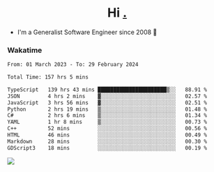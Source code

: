 <h1 align="center">Hi <a href="https://www.hackerrank.com/erasmosaraujo">.</a></h1>
 
- I'm a Generalist Software Engineer  since 2008 🚀
<!--  
<p align="left">
  <a href="https://github.com/erasmosoares/github-readme-stats">
    <img
      align="center"
      src="https://github-readme-stats.vercel.app/api/top-langs/?username=erasmosoares&theme=radical&layout=compact"
    />
  </a>
  <a href="https://github.com/erasmosoares/github-readme-stats">
    [![Harlok's WakaTime stats](https://github-readme-stats.vercel.app/api/wakatime?username=ffflabs)](https://github.com/anuraghazra/github-readme-stats)
  </a>
</p>

<!--
 ### Repo 
 
<p align="left">
 <a href="https://github.com/erasmosoares/github-readme-stats">
    <img
      align="center"
      height="165"
      src="https://github-readme-stats.vercel.app/api/pin?username=erasmosoares&repo=sample-node&title_color=fff&icon_color=f9f9f9&text_color=9f9f9f&bg_color=151515"
    />
  </a>
  <a href="https://github.com/erasmosoares/github-readme-stats">
    <img
      align="center"
      height="165"
      src="https://github-readme-stats.vercel.app/api/pin?username=erasmosoares&repo=sample-node&title_color=fff&icon_color=f9f9f9&text_color=9f9f9f&bg_color=151515"
    />
  </a>
</p>
-->

 ### Wakatime 

<!--START_SECTION:waka-->

```txt
From: 01 March 2023 - To: 29 February 2024

Total Time: 157 hrs 5 mins

TypeScript   139 hrs 43 mins ██████████████████████▒░░   88.91 %
JSON         4 hrs 2 mins    ▓░░░░░░░░░░░░░░░░░░░░░░░░   02.57 %
JavaScript   3 hrs 56 mins   ▓░░░░░░░░░░░░░░░░░░░░░░░░   02.51 %
Python       2 hrs 19 mins   ▒░░░░░░░░░░░░░░░░░░░░░░░░   01.48 %
C#           2 hrs 6 mins    ▒░░░░░░░░░░░░░░░░░░░░░░░░   01.34 %
YAML         1 hr 8 mins     ▒░░░░░░░░░░░░░░░░░░░░░░░░   00.73 %
C++          52 mins         ░░░░░░░░░░░░░░░░░░░░░░░░░   00.56 %
HTML         46 mins         ░░░░░░░░░░░░░░░░░░░░░░░░░   00.49 %
Markdown     28 mins         ░░░░░░░░░░░░░░░░░░░░░░░░░   00.30 %
GDScript3    18 mins         ░░░░░░░░░░░░░░░░░░░░░░░░░   00.19 %
```

<!--END_SECTION:waka-->

![](https://komarev.com/ghpvc/?username=erasmosoares&color=brightgreen)
